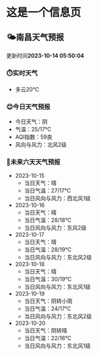 # 这是一个信息页 
## 🌤️**南昌**天气预报
更新时间**2023-10-14 05:50:04**
### ⏱️实时天气
- 多云20℃
### 😊今日天气预报
- 今日天气：阴
- 气温：25/17℃
- AQI指数：59良
- 风向与风力：北风2级
### 🤩未来六天天气预报
- 2023-10-15
  - 当日天气：晴
  - 当日气温：27/17℃
  - 当日风向与风力：西北风1级
- 2023-10-16
  - 当日天气：晴
  - 当日气温：28/18℃
  - 当日风向与风力：东风2级
- 2023-10-17
  - 当日天气：晴
  - 当日气温：28/19℃
  - 当日风向与风力：东北风2级
- 2023-10-18
  - 当日天气：晴
  - 当日气温：30/19℃
  - 当日风向与风力：东北风1级
- 2023-10-19
  - 当日天气：阴转小雨
  - 当日气温：24/17℃
  - 当日风向与风力：东北风2级
- 2023-10-20
  - 当日天气：阴转晴
  - 当日气温：22/16℃
  - 当日风向与风力：东北风1级

